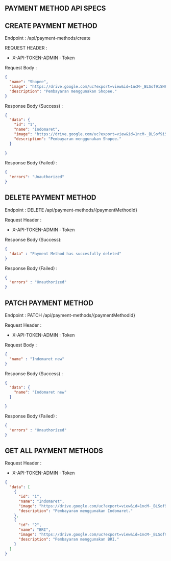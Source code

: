 ## PAYMENT METHOD API SPECS

## CREATE PAYMENT METHOD

Endpoint : /api/payment-methods/create

REQUEST HEADER : 

- X-API-TOKEN-ADMIN : Token

Request Body : 

```json
{
  "name": "Shopee",
  "image": "https://drive.google.com/uc?export=view&id=1ncM-_BLSof9iSH6B_WQqtb2MePjtl4q8",
  "description": "Pembayaran menggunakan Shopee."
}

```

Response Body (Success) :

```json
{
  "data": {
    "id": "1",
    "name": "Indomaret",
    "image": "https://drive.google.com/uc?export=view&id=1ncM-_BLSof9iSH6B_WQqtb2MePjtl4q8",
    "description": "Pembayaran menggunakan Shopee."
  }
  
}
```

Response Body (Failed) :

```json
{
  "errors": "Unauthorized"
}
```

## DELETE PAYMENT METHOD 

Endpoint : DELETE /api/payment-methods/{paymentMethodId}

Request Header : 

- X-API-TOKEN-ADMIN : Token

Response Body (Success): 

```json
{
  "data" : "Payment Method has succesfully deleted"
}
```

Response Body (Failed) :

```json
{
  "errors" : "Unauthorized"
}
```

## PATCH PAYMENT METHOD 

Endpoint : PATCH /api/payment-methods/{paymentMethodId}

Request Header :

- X-API-TOKEN-ADMIN : Token

Request Body :

```json
{
  "name" : "Indomaret new"
}
```

Response Body (Success) :

```json
{
  "data": {
    "name": "Indomaret new"
  }

}
```

Response Body (Failed) :

```json
{
  "errors" : "Unauthorized"
}
```

## GET ALL PAYMENT METHODS

Request Header : 

- X-API-TOKEN-ADMIN : Token

```json
{
  "data": [
    {
      "id": "1",
      "name": "Indomaret",
      "image": "https://drive.google.com/uc?export=view&id=1ncM-_BLSof9iSH6B_WQqtb2MePjtl4q8",
      "description": "Pembayaran menggunakan Indomaret."
    },
    {
      "id": "2",
      "name": "BRI",
      "image": "https://drive.google.com/uc?export=view&id=1ncM-_BLSof9iSH6B_WQqtb2MePjtl4q8",
      "description": "Pembayaran menggunakan BRI."
    }
  ]
}
```




